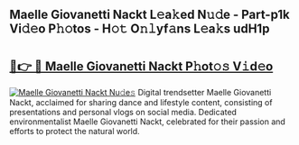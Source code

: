 ## Maelle Giovanetti Nackt L𝚎a𝚔ed N𝚞𝚍e - Part-p1k Vi𝚍𝚎o P𝚑𝚘tos - H𝚘𝚝 O𝚗𝚕yf𝚊ns L𝚎a𝚔s udH1p

# <h2><a href="http://kfeksmu.oniu.top/?m=Maelle+Giovanetti+Nackt">🔗👉 🔴 Maelle Giovanetti Nackt P𝚑ot𝚘𝚜 V𝚒d𝚎o</a></h2>

[![Maelle Giovanetti Nackt Nu𝚍e𝚜](https://i.imgur.com/0qMVB7G.gif)](http://kfeksmu.oniu.top/?m=Maelle+Giovanetti+Nackt)
Digital trendsetter Maelle Giovanetti Nackt, acclaimed for sharing dance and lifestyle content, consisting of presentations and personal vlogs on social media. Dedicated environmentalist Maelle Giovanetti Nackt, celebrated for their passion and efforts to protect the natural world.  
